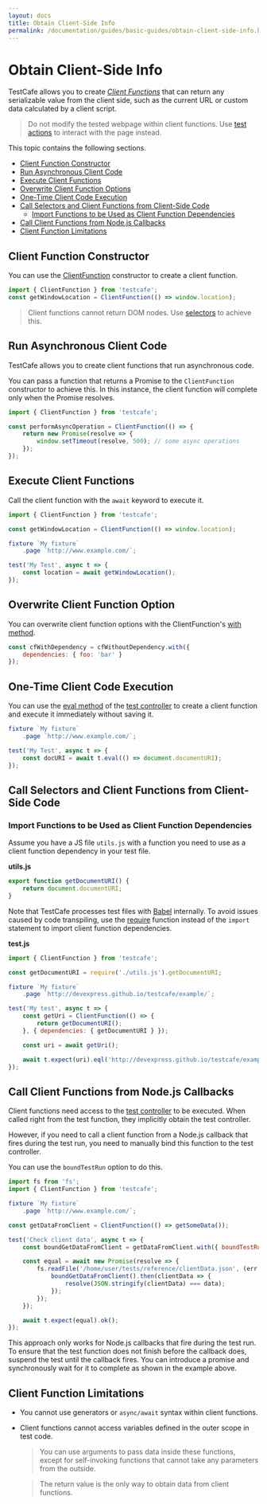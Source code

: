 ```yaml
---
layout: docs
title: Obtain Client-Side Info
permalink: /documentation/guides/basic-guides/obtain-client-side-info.html
---
```

# Obtain Client-Side Info

TestCafe allows you to create [*Client Functions*](../../reference/test-api/global/clientfunction.md) that can return any serializable value from the client side, such as the current URL or custom data calculated by a client script.

> Do not modify the tested webpage within client functions.
> Use [test actions](interact-with-the-page.md) to interact with the page instead.

This topic contains the following sections.

* [Client Function Constructor](#client-function-constructor)
* [Run Asynchronous Client Code](#run-asynchronous-client-code)
* [Execute Client Functions](#execute-client-functions)
* [Overwrite Client Function Options](#overwrite-client-function-options)
* [One-Time Client Code Execution](#one-time-client-code-execution)
* [Call Selectors and Client Functions from Client-Side Code](#call-selectors-and-client-functions-from-client-side-code)
    * [Import Functions to be Used as Client Function Dependencies](#import-functions-to-be-used-as-client-function-dependencies)
* [Call Client Functions from Node.js Callbacks](#call-client-functions-from-nodejs-callbacks)
* [Client Function Limitations](#client-function-limitations)

## Client Function Constructor

You can use the [ClientFunction](../../reference/test-api/global/clientfunction.md) constructor to create a client function.

```js
import { ClientFunction } from 'testcafe';
const getWindowLocation = ClientFunction(() => window.location);
```

> Client functions cannot return DOM nodes. Use [selectors](select-page-elements.md) to achieve this.

## Run Asynchronous Client Code

TestCafe allows you to create client functions that run asynchronous code.

You can pass a function that returns a Promise to the `ClientFunction` constructor to achieve this. In this instance, the client function will complete only when the Promise resolves.

```js
import { ClientFunction } from 'testcafe';

const performAsyncOperation = ClientFunction(() => {
    return new Promise(resolve => {
        window.setTimeout(resolve, 500); // some async operations
    });
});
```

## Execute Client Functions

Call the client function with the `await` keyword to execute it.

```js
import { ClientFunction } from 'testcafe';

const getWindowLocation = ClientFunction(() => window.location);

fixture `My fixture`
    .page `http://www.example.com/`;

test('My Test', async t => {
    const location = await getWindowLocation();
});
```

## Overwrite Client Function Option

You can overwrite client function options with the ClientFunction's [with method](../../reference/test-api/clientfunction/with.md).

```js
const cfWithDependency = cfWithoutDependency.with({
    dependencies: { foo: 'bar' }
});
```

## One-Time Client Code Execution

You can use the [eval method](../../reference/test-api/testcontroller/eval.md) of the [test controller](../../reference/test-api/testcontroller/README.md) to create a client function and execute it immediately without saving it.

```js
fixture `My fixture`
    .page `http://www.example.com/`;

test('My Test', async t => {
    const docURI = await t.eval(() => document.documentURI);
});
```

## Call Selectors and Client Functions from Client-Side Code


### Import Functions to be Used as Client Function Dependencies

Assume you have a JS file `utils.js` with a function you need to use as a client function dependency in your test file.

**utils.js**

```js
export function getDocumentURI() {
    return document.documentURI;
}
```

Note that TestCafe processes test files with [Babel](https://babeljs.io) internally. To avoid issues caused by code transpiling, use the [require](https://nodejs.org/api/modules.html#modules_require_id) function instead of the `import` statement to import client function dependencies.

**test.js**

```js
import { ClientFunction } from 'testcafe';

const getDocumentURI = require('./utils.js').getDocumentURI;

fixture `My fixture`
    .page `http://devexpress.github.io/testcafe/example/`;

test('My test', async t => {
    const getUri = ClientFunction(() => {
        return getDocumentURI();
    }, { dependencies: { getDocumentURI } });

    const uri = await getUri();

    await t.expect(uri).eql('http://devexpress.github.io/testcafe/example/');
});
```

## Call Client Functions from Node.js Callbacks

Client functions need access to the [test controller](../../reference/test-api/testcontroller/README.md) to be executed.
When called right from the test function, they implicitly obtain the test controller.

However, if you need to call a client function from a Node.js callback that fires during the test run,
you need to manually bind this function to the test controller.

You can use the `boundTestRun` option to do this.

```js
import fs from 'fs';
import { ClientFunction } from 'testcafe';

fixture `My fixture`
    .page `http://www.example.com/`;

const getDataFromClient = ClientFunction(() => getSomeData());

test('Check client data', async t => {
    const boundGetDataFromClient = getDataFromClient.with({ boundTestRun: t });

    const equal = await new Promise(resolve => {
        fs.readFile('/home/user/tests/reference/clientData.json', (err, data) => {
            boundGetDataFromClient().then(clientData => {
                resolve(JSON.stringify(clientData) === data);
            });
        });
    });

    await t.expect(equal).ok();
});
```

This approach only works for Node.js callbacks that fire during the test run. To ensure that the test function
does not finish before the callback does, suspend the test until the callback fires. You can introduce a promise and synchronously wait for it to complete as shown in the example above.

## Client Function Limitations

* You cannot use generators or `async/await` syntax within client functions.

* Client functions cannot access variables defined in the outer scope in test code.
  >You can use arguments to pass data inside these functions, except for self-invoking functions
  that cannot take any parameters from the outside.

    >The return value is the only way to obtain data from client functions.


